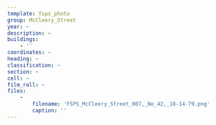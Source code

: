 ```yaml
---
template: fsps_photo
group: McCleery_Street
year: ~
description: ~
buildings:
    - ''
coordinates: ~
heading: ~
classification: ~
section: ~
cell: ~
film_roll: ~
files:
    -
        filename: 'FSPS_McCleery_Street_007,_No_42,_18-14-79.png'
        caption: ''
---
```

